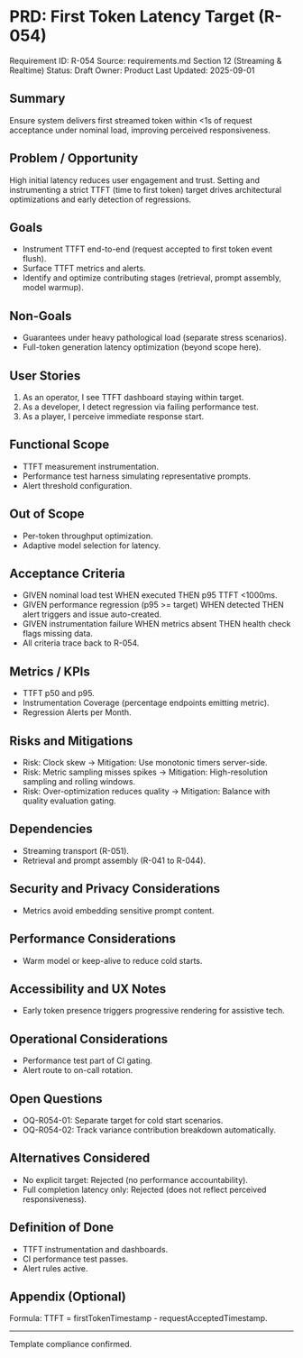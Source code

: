 # PRD: First Token Latency Target (R-054)

Requirement ID: R-054
Source: requirements.md Section 12 (Streaming & Realtime)
Status: Draft
Owner: Product
Last Updated: 2025-09-01

## Summary

Ensure system delivers first streamed token within <1s of request acceptance under nominal load, improving perceived responsiveness.

## Problem / Opportunity

High initial latency reduces user engagement and trust. Setting and instrumenting a strict TTFT (time to first token) target drives architectural optimizations and early detection of regressions.

## Goals

- Instrument TTFT end-to-end (request accepted to first token event flush).
- Surface TTFT metrics and alerts.
- Identify and optimize contributing stages (retrieval, prompt assembly, model warmup).

## Non-Goals

- Guarantees under heavy pathological load (separate stress scenarios).
- Full-token generation latency optimization (beyond scope here).

## User Stories

1. As an operator, I see TTFT dashboard staying within target.
2. As a developer, I detect regression via failing performance test.
3. As a player, I perceive immediate response start.

## Functional Scope

- TTFT measurement instrumentation.
- Performance test harness simulating representative prompts.
- Alert threshold configuration.

## Out of Scope

- Per-token throughput optimization.
- Adaptive model selection for latency.

## Acceptance Criteria

- GIVEN nominal load test WHEN executed THEN p95 TTFT <1000ms.
- GIVEN performance regression (p95 >= target) WHEN detected THEN alert triggers and issue auto-created.
- GIVEN instrumentation failure WHEN metrics absent THEN health check flags missing data.
- All criteria trace back to R-054.

## Metrics / KPIs

- TTFT p50 and p95.
- Instrumentation Coverage (percentage endpoints emitting metric).
- Regression Alerts per Month.

## Risks and Mitigations

- Risk: Clock skew → Mitigation: Use monotonic timers server-side.
- Risk: Metric sampling misses spikes → Mitigation: High-resolution sampling and rolling windows.
- Risk: Over-optimization reduces quality → Mitigation: Balance with quality evaluation gating.

## Dependencies

- Streaming transport (R-051).
- Retrieval and prompt assembly (R-041 to R-044).

## Security and Privacy Considerations

- Metrics avoid embedding sensitive prompt content.

## Performance Considerations

- Warm model or keep-alive to reduce cold starts.

## Accessibility and UX Notes

- Early token presence triggers progressive rendering for assistive tech.

## Operational Considerations

- Performance test part of CI gating.
- Alert route to on-call rotation.

## Open Questions

- OQ-R054-01: Separate target for cold start scenarios.
- OQ-R054-02: Track variance contribution breakdown automatically.

## Alternatives Considered

- No explicit target: Rejected (no performance accountability).
- Full completion latency only: Rejected (does not reflect perceived responsiveness).

## Definition of Done

- TTFT instrumentation and dashboards.
- CI performance test passes.
- Alert rules active.

## Appendix (Optional)

Formula: TTFT = firstTokenTimestamp - requestAcceptedTimestamp.

---
Template compliance confirmed.
